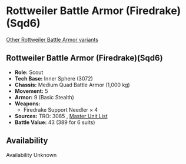 # Rottweiler Battle Armor (Firedrake)(Sqd6) 

[Other Rottweiler Battle Armor variants](../rottweiler_battle_armor.md) 

## Rottweiler Battle Armor (Firedrake)(Sqd6) 

- **Role:** Scout 
- **Tech Base:** Inner Sphere (3072) 
- **Chassis:** Medium Quad Battle Armor (1,000 kg) 
- **Movement:** 5 
- **Armor:** 9 (Basic Stealth) 
- **Weapons:** 
  - Firedrake Support Needler × 4 
- **Sources:** TRO: 3085 , [Master Unit List](http://masterunitlist.info/Unit/Details/8945) 
- **Battle Value:** 43 (389 for 6 suits) 

## Availability 

Availability Unknown 

